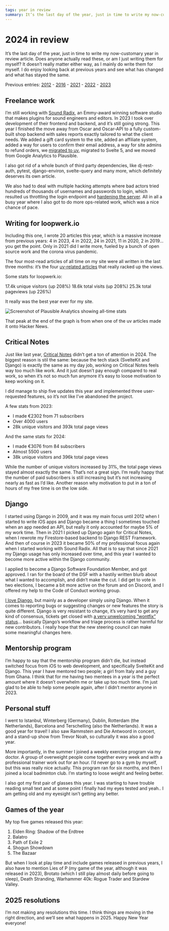 ```yaml
---
tags: year in review
summary: It’s the last day of the year, just in time to write my now-customary year in review article. Does anyone actually read these, or am I just writing them for myself? It doesn’t really matter either way, as I mainly do write them for myself. I do enjoy looking back at previous years and see what has changed and what has stayed the same.
---
```


# 2024 in review

It’s the last day of the year, just in time to write my now-customary year in review article. Does anyone actually read these, or am I just writing them for myself? It doesn’t really matter either way, as I mainly do write them for myself. I do enjoy looking back at previous years and see what has changed and what has stayed the same.

Previous entries:
[2012](/articles/2012/looking-back-2012/) - [2016](/articles/2016/2016-in-review/) - [2021](/articles/2021/2021-in-review/) - [2022](/articles/2022/2022-in-review/) - [2023](/articles/2023/2023-in-review/)

## Freelance work
I’m still working with [Sound Radix](https://www.soundradix.com), an Emmy-award winning software studio that makes plugins for sound engineers and editors. In 2023 I took over development of their frontend and backend, and it’s still going strong. This year I finished the move away from Oscar and Oscar-API to a fully custom-built shop backend with sales reports exactly tailored to what the client needs. We added a gift card system to the site, added an affiliate system, added a way for users to confirm their email address, a way for site admins to refund orders, we [migrated to uv](/articles/2024/migrate-poetry-to-uv/), migrated to Svelte 5, and we moved from Google Analytics to Plausible.

I also got rid of a whole bunch of third party dependencies, like dj-rest-auth, pytest, django-environ, svelte-query and many more, which definitely deserves its own article.

We also had to deal with multiple hacking attempts where bad actors tried hundreds of thousands of usernames and passwords to login, which resulted us throttling the login endpoint and [hardening the server](/articles/2024/hardening-web-server/). All in all a busy year where I also got to do more ops-related work, which was a nice chance of pace.

## Writing for loopwerk.io
Including this one, I wrote 20 articles this year, which is a massive increase from previous years: 4 in 2023, 4 in 2022, 24 in 2021, 11 in 2020, 2 in 2019... you get the point. Only in 2021 did I write more, fueled by a bunch of open source work and the corona virus pandemic.

The four most-read articles of all time on my site were all written in the last three months: it’s the four [uv-related articles](/articles/tag/uv/) that really racked up the views.

Some stats for loopwerk.io:

17.4k unique visitors (up 208%)
18.6k total visits (up 208%)
25.3k total pageviews (up 226%)

It really was the best year ever for my site.

![Screenshot of Plausible Analytics showing all-time stats](/articles/images/loopwerk-2024-stats.png)

That peak at the end of the graph is from when one of the uv articles made it onto Hacker News.

## Critical Notes
Just like last year, [Critical Notes](https://www.critical-notes.com) didn’t get a ton of attention in 2024. The biggest reason is stil the same: because the tech stack (SvelteKit and Django) is exactly the same as my day job, working on Critical Notes feels way too much like work. And it just doesn’t pay enough compared to real work, so when it’s not so much fun anymore it’s easy to loose motivation to keep working on it.

I did manage to ship five updates this year and implemented three user-requested features, so it’s not like I’ve abandoned the project.

A few stats from 2023:

- I made €2302 from 71 subscribers
- Over 4000 users
- 28k unique visitors and 393k total page views

And the same stats for 2024:

- I made €3076 from 84 subscribers
- Almost 5500 users
- 38k unique visitors and 396k total page views

While the number of unique visitors increased by 31%, the total page views stayed almost exactly the same. That’s not a great sign. I’m really happy that the number of paid subscribers is still increasing but it’s not increasing nearly as fast as I’d like. Another reason why motivation to put in a ton of hours of my free time is on the low side.

## Django
I started using Django in 2009, and it was my main focus until 2012 when I started to write iOS apps and Django became a thing I sometimes touched when an app needed an API, but really it only accounted for maybe 5% of my work time. Then in 2021 I picked up Django again for Critical Notes, when I rewrote my Firestore-based backend to Django REST Framework. And then of course in 2023 it became 50% of my professional focus again when I started working with Sound Radix. All that is to say that since 2021 my Django usage has only increased over time, and this year I wanted to become more active within the Django community.

I applied to become a Django Software Foundation Member, and got approved. I ran for the board of the DSF with a hastily written blurb about what I wanted to accomplish, and didn’t make the cut. I did get to vote in two elections, I became a bit more active on the forum and on Discord, and I offered my help to the Code of Conduct working group.

[I love Django](/articles/2024/django-vs-flask-vs-fastapi/), but  mainly as a developer simply *using* Django. When it comes to reporting bugs or suggesting changes or new features the story is quite different. Django is very resistant to change, it’s very hard to get any kind of consensus, tickets get closed with [a very unwelcoming “wontfix” status](https://hachyderm.io/@thibaudcolas@fosstodon.org/113673333405341446)... basically Django’s workflow and triage process is rather harmful for new contributors. I really hope that the new steering council can make some meaningful changes here. 

## Mentorship program
I’m happy to say that the mentorship program didn’t die, but instead switched focus from iOS to web development, and specifically SvelteKit and Django. This year I have mentored two people; a girl from Italy and a guy from Ghana. I think that for me having two mentees in a year is the perfect amount where it doesn’t overwhelm me or take up too much time. I’m just glad to be able to help some people again, after I didn’t mentor anyone in 2023.

## Personal stuff
I went to Istanbul, Winterberg (Germany), Dublin, Rotterdam (the Netherlands), Barcelona and Terschelling (also the Netherlands). It was a good year for travel! I also saw Rammstein and Die Antwoord in concert, and a stand-up show from Trevor Noah, so culturally it was also a good year.

More importantly, in the summer I joined a weekly exercise program via my doctor. A group of overweight people come together every week and with a professional trainer work out for an hour. I’d never go to a gym by myself, but this was really nice actually. This program ran for six months, and then I joined a local badminton club. I’m starting to loose weight and feeling better.

I also got my first pair of glasses this year. I was starting to have trouble reading small text and at some point I finally had my eyes tested and yeah.. I am getting old and my eyesight isn’t getting any better.

## Games of the year
My top five games released this year:

1. Elden Ring: Shadow of the Erdtree
2. Balatro
3. Path of Exile 2
4. Shogun Showdown
5. The Bazaar

But when I look at play time and include games released in previous years, I also have to mention Lies of P (my game of the year, although it was released in 2023), Brotato (which I still play almost daily before going to sleep), Death Stranding, Warhammer 40k: Rogue Trader and Stardew Valley.

## 2025 resolutions
I’m not making any resolutions this time. I think things are moving in the right direction, and we’ll see what happens in 2025. Happy New Year everyone!